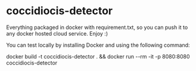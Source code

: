 # coccidiocis-detector

Everything packaged in docker with requirement.txt, so you can push it to any docker hosted cloud service. Enjoy :)

You can test locally by installing Docker and using the following command:

docker build -t coccidiocis-detector . && docker run --rm -it -p 8080:8080 coccidiocis-detector